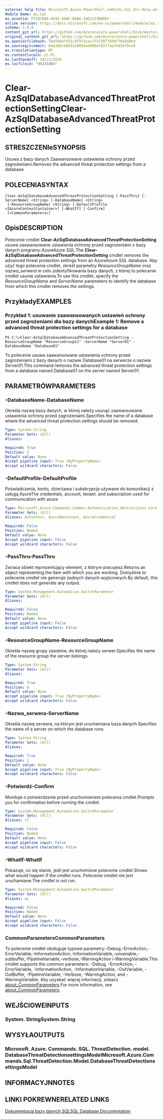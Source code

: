 ```yaml
---
external help file: Microsoft.Azure.PowerShell.Cmdlets.Sql.dll-Help.xml
Module Name: Az.Sql
ms.assetid: FCCB768A-A034-44AF-B4B6-2AD3133B08EF
online version: https://docs.microsoft.com/en-us/powershell/module/az.sql/Clear-AzSqlDatabaseAdvancedThreatProtectionSetting
schema: 2.0.0
content_git_url: https://github.com/Azure/azure-powershell/blob/master/src/Sql/Sql/help/Clear-AzSqlDatabaseAdvancedThreatProtectionSetting.md
original_content_git_url: https://github.com/Azure/azure-powershell/blob/master/src/Sql/Sql/help/Clear-AzSqlDatabaseAdvancedThreatProtectionSetting.md
ms.openlocfilehash: 7bdfb6ef415cdf5f3cac173730770307701b50bd
ms.sourcegitcommit: b4a38bcb0501a9016a4998efd377aa75d3ef9ce8
ms.translationtype: MT
ms.contentlocale: pl-PL
ms.lasthandoff: 10/27/2020
ms.locfileid: "94231484"
---
```

# <span data-ttu-id="70f1f-101">Clear-AzSqlDatabaseAdvancedThreatProtectionSetting</span><span class="sxs-lookup"><span data-stu-id="70f1f-101">Clear-AzSqlDatabaseAdvancedThreatProtectionSetting</span></span>

## <span data-ttu-id="70f1f-102">STRESZCZENIe</span><span class="sxs-lookup"><span data-stu-id="70f1f-102">SYNOPSIS</span></span>
<span data-ttu-id="70f1f-103">Usuwa z bazy danych Zaawansowane ustawienia ochrony przed zagrożeniami.</span><span class="sxs-lookup"><span data-stu-id="70f1f-103">Removes the advanced threat protection settings from a database.</span></span>

## <span data-ttu-id="70f1f-104">POLECENIA</span><span class="sxs-lookup"><span data-stu-id="70f1f-104">SYNTAX</span></span>

```
Clear-AzSqlDatabaseAdvancedThreatProtectionSetting [-PassThru] [-ServerName] <String> [-DatabaseName] <String>
 [-ResourceGroupName] <String> [-DefaultProfile <IAzureContextContainer>] [-WhatIf] [-Confirm]
 [<CommonParameters>]
```

## <span data-ttu-id="70f1f-105">Opis</span><span class="sxs-lookup"><span data-stu-id="70f1f-105">DESCRIPTION</span></span>
<span data-ttu-id="70f1f-106">Polecenie cmdlet **Clear-AzSqlDatabaseAdvancedThreatProtectionSetting** usuwa zaawansowane ustawienia ochrony przed zagrożeniami z bazy danych programu AzureAzure SQL.</span><span class="sxs-lookup"><span data-stu-id="70f1f-106">The **Clear-AzSqlDatabaseAdvancedThreatProtectionSetting** cmdlet removes the advanced threat protection settings from an AzureAzure SQL database.</span></span>
<span data-ttu-id="70f1f-107">Aby użyć tego polecenia cmdlet, określ parametry *ResourceGroupName* oraz *nazwa_serwera* w celu zidentyfikowania bazy danych, z której to polecenie cmdlet usunie ustawienia.</span><span class="sxs-lookup"><span data-stu-id="70f1f-107">To use this cmdlet, specify the *ResourceGroupName* and *ServerName* parameters to identify the database from which this cmdlet removes the settings.</span></span>

## <span data-ttu-id="70f1f-108">Przykłady</span><span class="sxs-lookup"><span data-stu-id="70f1f-108">EXAMPLES</span></span>

### <span data-ttu-id="70f1f-109">Przykład 1: usuwanie zaawansowanych ustawień ochrony przed zagrożeniami dla bazy danych</span><span class="sxs-lookup"><span data-stu-id="70f1f-109">Example 1: Remove a advanced threat protection settings for a database</span></span>
```
PS C:\>Clear-AzSqlDatabaseAdvancedThreatProtectionSetting -ResourceGroupName "ResourceGroup11" -ServerName "Server01" -DatabaseName "Database01"
```

<span data-ttu-id="70f1f-110">To polecenie usuwa zaawansowane ustawienia ochrony przed zagrożeniami z bazy danych o nazwie Database01 na serwerze o nazwie Server01.</span><span class="sxs-lookup"><span data-stu-id="70f1f-110">This command removes the advanced threat protection settings from a database named Database01 on the server named Server01.</span></span>

## <span data-ttu-id="70f1f-111">PARAMETRÓW</span><span class="sxs-lookup"><span data-stu-id="70f1f-111">PARAMETERS</span></span>

### <span data-ttu-id="70f1f-112">-DatabaseName</span><span class="sxs-lookup"><span data-stu-id="70f1f-112">-DatabaseName</span></span>
<span data-ttu-id="70f1f-113">Określa nazwę bazy danych, w której należy usunąć zaawansowane ustawienia ochrony przed zagrożeniami.</span><span class="sxs-lookup"><span data-stu-id="70f1f-113">Specifies the name of a database where the advanced threat protection settings should be removed.</span></span>

```yaml
Type: System.String
Parameter Sets: (All)
Aliases:

Required: True
Position: 2
Default value: None
Accept pipeline input: True (ByPropertyName)
Accept wildcard characters: False
```

### <span data-ttu-id="70f1f-114">-DefaultProfile</span><span class="sxs-lookup"><span data-stu-id="70f1f-114">-DefaultProfile</span></span>
<span data-ttu-id="70f1f-115">Poświadczenia, konto, dzierżawa i subskrypcja używane do komunikacji z usługą Azure</span><span class="sxs-lookup"><span data-stu-id="70f1f-115">The credentials, account, tenant, and subscription used for communication with azure</span></span>

```yaml
Type: Microsoft.Azure.Commands.Common.Authentication.Abstractions.Core.IAzureContextContainer
Parameter Sets: (All)
Aliases: AzContext, AzureRmContext, AzureCredential

Required: False
Position: Named
Default value: None
Accept pipeline input: False
Accept wildcard characters: False
```

### <span data-ttu-id="70f1f-116">-PassThru</span><span class="sxs-lookup"><span data-stu-id="70f1f-116">-PassThru</span></span>
<span data-ttu-id="70f1f-117">Zwraca obiekt reprezentujący element, z którym pracujesz.</span><span class="sxs-lookup"><span data-stu-id="70f1f-117">Returns an object representing the item with which you are working.</span></span>
<span data-ttu-id="70f1f-118">Domyślnie to polecenie cmdlet nie generuje żadnych danych wyjściowych.</span><span class="sxs-lookup"><span data-stu-id="70f1f-118">By default, this cmdlet does not generate any output.</span></span>

```yaml
Type: System.Management.Automation.SwitchParameter
Parameter Sets: (All)
Aliases:

Required: False
Position: Named
Default value: None
Accept pipeline input: False
Accept wildcard characters: False
```

### <span data-ttu-id="70f1f-119">-ResourceGroupName</span><span class="sxs-lookup"><span data-stu-id="70f1f-119">-ResourceGroupName</span></span>
<span data-ttu-id="70f1f-120">Określa nazwę grupy zasobów, do której należy serwer.</span><span class="sxs-lookup"><span data-stu-id="70f1f-120">Specifies the name of the resource group the server belongs.</span></span>

```yaml
Type: System.String
Parameter Sets: (All)
Aliases:

Required: True
Position: 0
Default value: None
Accept pipeline input: True (ByPropertyName)
Accept wildcard characters: False
```

### <span data-ttu-id="70f1f-121">-Nazwa_serwera</span><span class="sxs-lookup"><span data-stu-id="70f1f-121">-ServerName</span></span>
<span data-ttu-id="70f1f-122">Określa nazwę serwera, na którym jest uruchamiana baza danych.</span><span class="sxs-lookup"><span data-stu-id="70f1f-122">Specifies the name of a server on which the database runs.</span></span>

```yaml
Type: System.String
Parameter Sets: (All)
Aliases:

Required: True
Position: 1
Default value: None
Accept pipeline input: True (ByPropertyName)
Accept wildcard characters: False
```

### <span data-ttu-id="70f1f-123">-Potwierdź</span><span class="sxs-lookup"><span data-stu-id="70f1f-123">-Confirm</span></span>
<span data-ttu-id="70f1f-124">Monituje o potwierdzenie przed uruchomieniem polecenia cmdlet.</span><span class="sxs-lookup"><span data-stu-id="70f1f-124">Prompts you for confirmation before running the cmdlet.</span></span>

```yaml
Type: System.Management.Automation.SwitchParameter
Parameter Sets: (All)
Aliases: cf

Required: False
Position: Named
Default value: None
Accept pipeline input: False
Accept wildcard characters: False
```

### <span data-ttu-id="70f1f-125">-WhatIf</span><span class="sxs-lookup"><span data-stu-id="70f1f-125">-WhatIf</span></span>
<span data-ttu-id="70f1f-126">Pokazuje, co się stanie, jeśli jest uruchomione polecenie cmdlet.</span><span class="sxs-lookup"><span data-stu-id="70f1f-126">Shows what would happen if the cmdlet runs.</span></span> <span data-ttu-id="70f1f-127">Polecenie cmdlet nie jest uruchamiane.</span><span class="sxs-lookup"><span data-stu-id="70f1f-127">The cmdlet is not run.</span></span>

```yaml
Type: System.Management.Automation.SwitchParameter
Parameter Sets: (All)
Aliases: wi

Required: False
Position: Named
Default value: None
Accept pipeline input: False
Accept wildcard characters: False
```

### <span data-ttu-id="70f1f-128">CommonParameters</span><span class="sxs-lookup"><span data-stu-id="70f1f-128">CommonParameters</span></span>
<span data-ttu-id="70f1f-129">To polecenie cmdlet obsługuje typowe parametry:-Debug,-ErrorAction,-ErrorVariable,-InformationAction,-InformationVariable,-unvariable,-subbuffer,-PipelineVariable,-verbose,-WarningAction i-WarningVariable.</span><span class="sxs-lookup"><span data-stu-id="70f1f-129">This cmdlet supports the common parameters: -Debug, -ErrorAction, -ErrorVariable, -InformationAction, -InformationVariable, -OutVariable, -OutBuffer, -PipelineVariable, -Verbose, -WarningAction, and -WarningVariable.</span></span> <span data-ttu-id="70f1f-130">Aby uzyskać więcej informacji, zobacz [about_CommonParameters](http://go.microsoft.com/fwlink/?LinkID=113216).</span><span class="sxs-lookup"><span data-stu-id="70f1f-130">For more information, see [about_CommonParameters](http://go.microsoft.com/fwlink/?LinkID=113216).</span></span>

## <span data-ttu-id="70f1f-131">WEJŚCIOWE</span><span class="sxs-lookup"><span data-stu-id="70f1f-131">INPUTS</span></span>

### <span data-ttu-id="70f1f-132">System. String</span><span class="sxs-lookup"><span data-stu-id="70f1f-132">System.String</span></span>

## <span data-ttu-id="70f1f-133">WYSYŁA</span><span class="sxs-lookup"><span data-stu-id="70f1f-133">OUTPUTS</span></span>

### <span data-ttu-id="70f1f-134">Microsoft. Azure. Commands. SQL. ThreatDetection. model. DatabaseThreatDetectionsettingsModel</span><span class="sxs-lookup"><span data-stu-id="70f1f-134">Microsoft.Azure.Commands.Sql.ThreatDetection.Model.DatabaseThreatDetectionsettingsModel</span></span>

## <span data-ttu-id="70f1f-135">INFORMACYJN</span><span class="sxs-lookup"><span data-stu-id="70f1f-135">NOTES</span></span>

## <span data-ttu-id="70f1f-136">LINKI POKREWNE</span><span class="sxs-lookup"><span data-stu-id="70f1f-136">RELATED LINKS</span></span>

[<span data-ttu-id="70f1f-137">Dokumentacja bazy danych SQL</span><span class="sxs-lookup"><span data-stu-id="70f1f-137">SQL Database Documentation</span></span>](https://docs.microsoft.com/azure/sql-database/)


